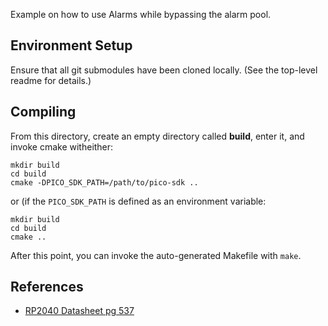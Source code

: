 Example on how to use Alarms while bypassing the alarm pool.

## Environment Setup
Ensure that all git submodules have been cloned locally.
(See the top-level readme for details.)

## Compiling
From this directory, create an empty directory called **build**, enter it, and invoke cmake witheither:

````
mkdir build
cd build
cmake -DPICO_SDK_PATH=/path/to/pico-sdk ..
````
or (if the `PICO_SDK_PATH` is defined as an environment variable:
````
mkdir build
cd build
cmake ..
````
After this point, you can invoke the auto-generated Makefile with `make`.


## References
* [RP2040 Datasheet pg 537](https://datasheets.raspberrypi.com/rp2040/rp2040-datasheet.pdf)
